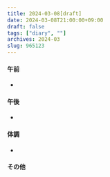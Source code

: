 ```yaml
---
title: 2024-03-08[draft]
date: 2024-03-08T21:00:00+09:00
draft: false
tags: ["diary", ""]
archives: 2024-03
slug: 965123
---
```

#### 午前
- 
#### 午後
- 
#### 体調
- 
#### その他